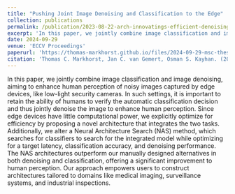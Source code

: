 ```yaml
---
title: "Pushing Joint Image Denoising and Classification to the Edge"
collection: publications
permalink: /publication/2023-08-22-arch-innovatings-efficient-denoising
excerpt: 'In this paper, we jointly combine image classification and image denoising, aiming to enhance human perception of noisy images captured by edge devices, like low-light security cameras. In such settings, it is important to retain the ability of humans to verify the automatic classification decision and thus jointly denoise the image to enhance human perception. Since edge devices have little computational power, we explicitly optimize for efficiency by proposing a novel architecture that integrates the two tasks. Additionally, we alter a Neural Architecture Search (NAS) method, which searches for classifiers to search for the integrated model while optimizing for a target latency, classification accuracy, and denoising performance. The NAS architectures outperform our manually designed alternatives in both denoising and classification, offering a significant improvement to human perception. Our approach empowers users to construct architectures tailored to domains like medical imaging, surveillance systems, and industrial inspections.'
date: 2024-09-29
venue: 'ECCV Proceedings'
paperurl: 'https://thomas-markhorst.github.io/files/2024-09-29-msc-thesis.pdf'
citation: 'Thomas C. Markhorst, Jan C. van Gemert, Osman S. Kayhan. (2024). &quot;Pushing Joint Image Denoising and Classification to the Edge&quot; <i>ECCV-W</i>.'
---
```


In this paper, we jointly combine image classification and image denoising, aiming to enhance human perception of noisy images captured by edge devices, like low-light security cameras. In such settings, it is important to retain the ability of humans to verify the automatic classification decision and thus jointly denoise the image to enhance human perception. Since edge devices have little computational power, we explicitly optimize for efficiency by proposing a novel architecture that integrates the two tasks. Additionally, we alter a Neural Architecture Search (NAS) method, which searches for classifiers to search for the integrated model while optimizing for a target latency, classification accuracy, and denoising performance. The NAS architectures outperform our manually designed alternatives in both denoising and classification, offering a significant improvement to human perception. Our approach empowers users to construct architectures tailored to domains like medical imaging, surveillance systems, and industrial inspections.